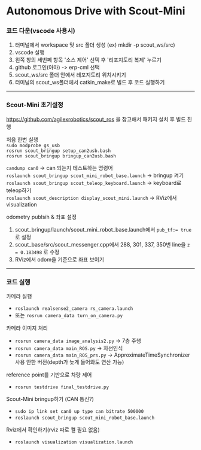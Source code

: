 # Autonomous Drive with Scout-Mini

### 코드 다운(vscode 사용시)

1. 터미널에서 workspace 및 src 폴더 생성 (ex) mkdir -p scout_ws/src)
2. vscode 실행
3. 왼쪽 창의 세번쩨 항목 '소스 제어' 선택 후 '리포지토리 복제' 누르기
4. github 로그인(아마) -> erp-cml 선택
5. scout_ws/src 폴더 안에서 레포지토리 위치시키기
6. 터미널의 scout_ws폴더에서 catkin_make로 빌드 후 코드 실행하기

---
### Scout-Mini 초기설정
https://github.com/agilexrobotics/scout_ros 을 참고해서 패키지 설치 후 빌드 진행


처음 한번 실행\
`sudo modprobe gs_usb`\
`rosrun scout_bringup setup_can2usb.bash`\
`rosrun scout_bringup bringup_can2usb.bash`

`candump can0` → can 되는지 테스트하는 명령어\
`roslaunch scout_bringup scout_mini_robot_base.launch` → bringup 켜기\
`roslaunch scout_bringup scout_teleop_keyboard.launch` → keyboard로 teleop하기\
`roslaunch scout_description display_scout_mini.launch` → RViz에서 visualization

odometry publsih & 좌표 설정
1. scout_bringup/launch/scout_mini_robot_base.launch에서 `pub_tf:= true`로 설정
2. scout_base/src/scout_messenger.cpp에서 288, 301, 337, 350번 line을 `z = 0.183498` 로 수정
3. RViz에서 odom을 기준으로 좌표 보이기


---
### 코드 실행

카메라 실행
- `roslaunch realsense2_camera rs_camera.launch` 
- 또는 `rosrun camera_data turn_on_camera.py`

카메라 이미지 처리
- `rosrun camera_data image_analysis2.py`  -> 7층 주행
- `rosrun camera_data main_ROS.py` -> 차선인식
- `rosrun camera_data main_ROS_prs.py` -> ApproximateTimeSynchronizer 사용 안한 버전(depth가 늦게 들어와도 연산 가능)

reference point를 기반으로 차량 제어
- `rosrun testdrive final_testdrive.py`

Scout-Mini bringup하기 (CAN 통신?)
- `sudo ip link set can0 up type can bitrate 500000`
- `roslaunch scout_bringup scout_mini_robot_base.launch`

Rviz에서 확인하기(rviz 따로 켤 필요 없음)
- `roslaunch visualization visualization.launch`

